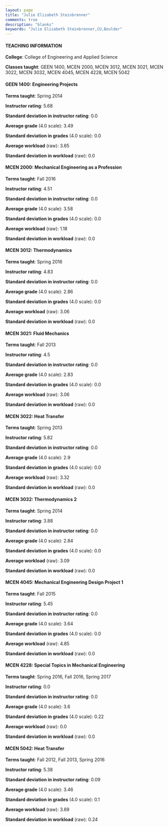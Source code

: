 ```yaml
---
layout: page
title: "Julie Elizabeth Steinbrenner" 
comments: true
description: "blanks"
keywords: "Julie Elizabeth Steinbrenner,CU,Boulder"
---
```

<head>
<script src="https://ajax.googleapis.com/ajax/libs/jquery/2.1.3/jquery.min.js"></script>
<script src="https://dl.dropboxusercontent.com/s/pc42nxpaw1ea4o9/highcharts.js?dl=0"></script>
<!-- <script src="../assets/js/highcharts.js"></script> -->
<style type="text/css">@font-face {
	font-family: "Bebas Neue";
	src: url(https://www.filehosting.org/file/details/544349/BebasNeue Regular.otf) format("opentype");
	}
	h1.Bebas { 
		font-family: "Bebas Neue", Verdana, Tahoma;
	}
</style>
</head>
	   
#### TEACHING INFORMATION

**College**: College of Engineering and Applied Science

**Classes taught**: GEEN 1400, MCEN 2000, MCEN 3012, MCEN 3021, MCEN 3022, MCEN 3032, MCEN 4045, MCEN 4228, MCEN 5042

#### GEEN 1400: Engineering Projects

**Terms taught**: Spring 2014

**Instructor rating**: 5.68

**Standard deviation in instructor rating**: 0.0

**Average grade** (4.0 scale): 3.49

**Standard deviation in grades** (4.0 scale): 0.0

**Average workload** (raw): 3.65

**Standard deviation in workload** (raw): 0.0

#### MCEN 2000: Mechanical Engineering as a Profession

**Terms taught**: Fall 2016

**Instructor rating**: 4.51

**Standard deviation in instructor rating**: 0.0

**Average grade** (4.0 scale): 3.58

**Standard deviation in grades** (4.0 scale): 0.0

**Average workload** (raw): 1.18

**Standard deviation in workload** (raw): 0.0

#### MCEN 3012: Thermodynamics

**Terms taught**: Spring 2016

**Instructor rating**: 4.83

**Standard deviation in instructor rating**: 0.0

**Average grade** (4.0 scale): 2.86

**Standard deviation in grades** (4.0 scale): 0.0

**Average workload** (raw): 3.06

**Standard deviation in workload** (raw): 0.0

#### MCEN 3021: Fluid Mechanics

**Terms taught**: Fall 2013

**Instructor rating**: 4.5

**Standard deviation in instructor rating**: 0.0

**Average grade** (4.0 scale): 2.83

**Standard deviation in grades** (4.0 scale): 0.0

**Average workload** (raw): 3.06

**Standard deviation in workload** (raw): 0.0

#### MCEN 3022: Heat Transfer

**Terms taught**: Spring 2013

**Instructor rating**: 5.82

**Standard deviation in instructor rating**: 0.0

**Average grade** (4.0 scale): 2.9

**Standard deviation in grades** (4.0 scale): 0.0

**Average workload** (raw): 3.32

**Standard deviation in workload** (raw): 0.0

#### MCEN 3032: Thermodynamics 2

**Terms taught**: Spring 2014

**Instructor rating**: 3.88

**Standard deviation in instructor rating**: 0.0

**Average grade** (4.0 scale): 2.84

**Standard deviation in grades** (4.0 scale): 0.0

**Average workload** (raw): 3.09

**Standard deviation in workload** (raw): 0.0

#### MCEN 4045: Mechanical Engineering Design Project 1

**Terms taught**: Fall 2015

**Instructor rating**: 5.45

**Standard deviation in instructor rating**: 0.0

**Average grade** (4.0 scale): 3.64

**Standard deviation in grades** (4.0 scale): 0.0

**Average workload** (raw): 4.85

**Standard deviation in workload** (raw): 0.0

#### MCEN 4228: Special Topics in Mechanical Engineering

**Terms taught**: Spring 2016, Fall 2016, Spring 2017

**Instructor rating**: 0.0

**Standard deviation in instructor rating**: 0.0

**Average grade** (4.0 scale): 3.6

**Standard deviation in grades** (4.0 scale): 0.22

**Average workload** (raw): 0.0

**Standard deviation in workload** (raw): 0.0

#### MCEN 5042: Heat Transfer

**Terms taught**: Fall 2012, Fall 2013, Spring 2016

**Instructor rating**: 5.38

**Standard deviation in instructor rating**: 0.09

**Average grade** (4.0 scale): 3.46

**Standard deviation in grades** (4.0 scale): 0.1

**Average workload** (raw): 3.69

**Standard deviation in workload** (raw): 0.24

